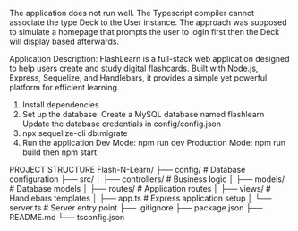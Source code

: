 The application does not run well. The Typescript compiler cannot associate the type Deck to the User instance. The approach was supposed to simulate a homepage that prompts the user to login first then the Deck will display based afterwards. 

Application Description:
FlashLearn is a full-stack web application designed to help users create and study digital flashcards. Built with Node.js, Express, Sequelize, and Handlebars, it provides a simple yet powerful platform for efficient learning.

1. Install dependencies
2. Set up the database:
Create a MySQL database named flashlearn
Update the database credentials in config/config.json
3. npx sequelize-cli db:migrate
4. Run the application
Dev Mode: npm run dev
Production Mode: npm run build then npm start

PROJECT STRUCTURE
Flash-N-Learn/
├── config/         # Database configuration
├── src/
│   ├── controllers/ # Business logic
│   ├── models/      # Database models
│   ├── routes/      # Application routes
│   ├── views/       # Handlebars templates
│   ├── app.ts       # Express application setup
│   └── server.ts    # Server entry point
├── .gitignore
├── package.json
├── README.md
└── tsconfig.json
